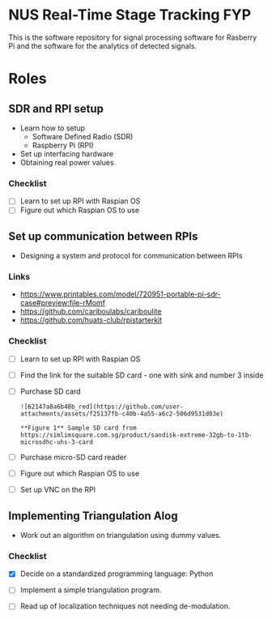 # NUS Real-Time Stage Tracking FYP

This is the software repository for signal processing software for Rasberry Pi and the software for the analytics of detected signals.

# Roles

## SDR and RPI setup
 - Learn how to setup
   - Software Defined Radio (SDR)
   - Raspberry Pi (RPI)
 - Set up interfacing hardware
 - Obtaining real power values

### Checklist
- [ ] Learn to set up RPI with Raspian OS
- [ ] Figure out which Raspian OS to use

## Set up communication between RPIs

 - Designing a system and protocol for communication between RPIs

### Links
 - https://www.printables.com/model/720951-portable-pi-sdr-case#preview:file-rMomf
 - https://github.com/cariboulabs/cariboulite
 - https://github.com/huats-club/rpistarterkit

### Checklist
 - [ ] Learn to set up RPI with Raspian OS
 - [ ] Find the link for the suitable SD card - one with sink and number 3 inside
 - [ ] Purchase SD card

       ![62147a8a6b48b_red](https://github.com/user-attachments/assets/f25137fb-c40b-4a55-a6c2-506d9531d03e)

       **Figure 1** Sample SD card from https://simlimsquare.com.sg/product/sandisk-extreme-32gb-to-1tb-microsdhc-uhs-3-card
 - [ ] Purchase micro-SD card reader
 - [ ] Figure out which Raspian OS to use
 - [ ] Set up VNC on the RPI

## Implementing Triangulation Alog

 - Work out an algorithm on triangulation using dummy values.

### Checklist
- [x] Decide on a standardized programming language: Python
- [ ] Implement a simple triangulation program.
- [ ] Read up of localization techniques not needing de-modulation.

